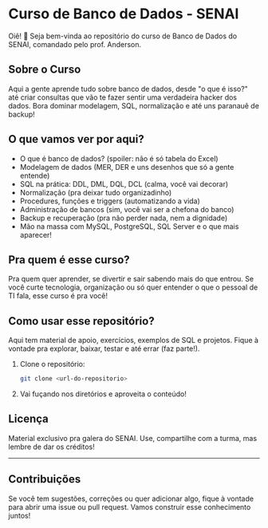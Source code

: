# Curso de Banco de Dados - SENAI

Oiê! 👋 Seja bem-vinda ao repositório do curso de Banco de Dados do SENAI, comandado pelo prof. Anderson.

## Sobre o Curso
Aqui a gente aprende tudo sobre banco de dados, desde "o que é isso?" até criar consultas que vão te fazer sentir uma verdadeira hacker dos dados. Bora dominar modelagem, SQL, normalização e até uns paranauê de backup!

## O que vamos ver por aqui?
- O que é banco de dados? (spoiler: não é só tabela do Excel)
- Modelagem de dados (MER, DER e uns desenhos que só a gente entende)
- SQL na prática: DDL, DML, DQL, DCL (calma, você vai decorar)
- Normalização (pra deixar tudo organizadinho)
- Procedures, funções e triggers (automatizando a vida)
- Administração de bancos (sim, você vai ser a chefona do banco)
- Backup e recuperação (pra não perder nada, nem a dignidade)
- Mão na massa com MySQL, PostgreSQL, SQL Server e o que mais aparecer!

## Pra quem é esse curso?
Pra quem quer aprender, se divertir e sair sabendo mais do que entrou. Se você curte tecnologia, organização ou só quer entender o que o pessoal de TI fala, esse curso é pra você!

## Como usar esse repositório?
Aqui tem material de apoio, exercícios, exemplos de SQL e projetos. Fique à vontade pra explorar, baixar, testar e até errar (faz parte!).

1. Clone o repositório:
   ```bash
   git clone <url-do-repositorio>
   ```
2. Vai fuçando nos diretórios e aproveita o conteúdo!

## Licença
Material exclusivo pra galera do SENAI. Use, compartilhe com a turma, mas lembre de dar os créditos!

---

## Contribuições
Se você tem sugestões, correções ou quer adicionar algo, fique à vontade para abrir uma issue ou pull request. Vamos construir esse conhecimento juntos!

